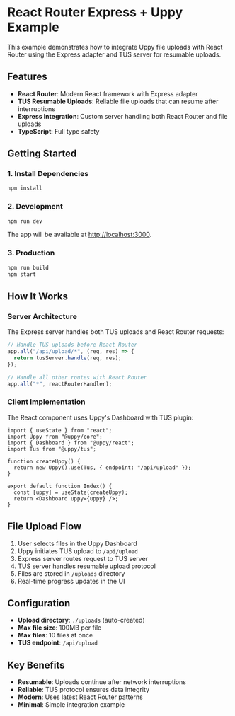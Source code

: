# React Router Express + Uppy Example

This example demonstrates how to integrate Uppy file uploads with React Router using the Express adapter and TUS server for resumable uploads.

## Features

- **React Router**: Modern React framework with Express adapter
- **TUS Resumable Uploads**: Reliable file uploads that can resume after interruptions
- **Express Integration**: Custom server handling both React Router and file uploads
- **TypeScript**: Full type safety

## Getting Started

### 1. Install Dependencies

```bash
npm install
```

### 2. Development

```bash
npm run dev
```

The app will be available at [http://localhost:3000](http://localhost:3000).

### 3. Production

```bash
npm run build
npm start
```

## How It Works

### Server Architecture

The Express server handles both TUS uploads and React Router requests:

```javascript
// Handle TUS uploads before React Router
app.all("/api/upload/*", (req, res) => {
  return tusServer.handle(req, res);
});

// Handle all other routes with React Router
app.all("*", reactRouterHandler);
```

### Client Implementation

The React component uses Uppy's Dashboard with TUS plugin:

```tsx
import { useState } from "react";
import Uppy from "@uppy/core";
import { Dashboard } from "@uppy/react";
import Tus from "@uppy/tus";

function createUppy() {
  return new Uppy().use(Tus, { endpoint: "/api/upload" });
}

export default function Index() {
  const [uppy] = useState(createUppy);
  return <Dashboard uppy={uppy} />;
}
```

## File Upload Flow

1. User selects files in the Uppy Dashboard
2. Uppy initiates TUS upload to `/api/upload`
3. Express server routes request to TUS server
4. TUS server handles resumable upload protocol
5. Files are stored in `/uploads` directory
6. Real-time progress updates in the UI

## Configuration

- **Upload directory**: `./uploads` (auto-created)
- **Max file size**: 100MB per file
- **Max files**: 10 files at once
- **TUS endpoint**: `/api/upload`

## Key Benefits

- **Resumable**: Uploads continue after network interruptions
- **Reliable**: TUS protocol ensures data integrity
- **Modern**: Uses latest React Router patterns
- **Minimal**: Simple integration example
